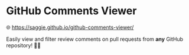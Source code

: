 # GitHub Comments Viewer

🌐 https://saggie.github.io/github-comments-viewer/

Easily view and filter review comments on pull requests from **any** GitHub repository! 🚀✨
